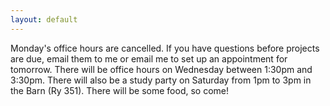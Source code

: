 ```yaml
---
layout: default
---
```


Monday's office hours are cancelled. If you have questions before projects are due, email them to me or email me to set up an appointment for tomorrow. There will be office hours on Wednesday between 1:30pm and 3:30pm. There will also be a study party on Saturday from 1pm to 3pm in the Barn (Ry 351). There will be some food, so come!
